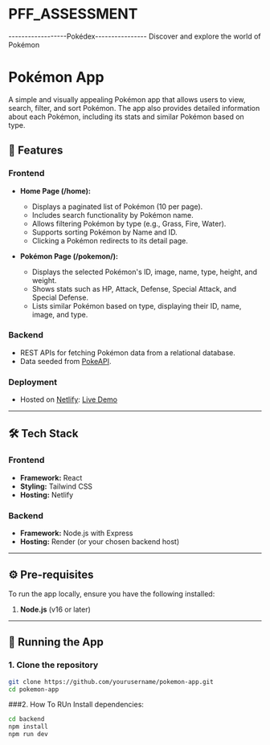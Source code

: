 # PFF_ASSESSMENT
------------------Pokédex----------------
Discover and explore the world of Pokémon

# Pokémon App  

A simple and visually appealing Pokémon app that allows users to view, search, filter, and sort Pokémon. The app also provides detailed information about each Pokémon, including its stats and similar Pokémon based on type.  

## 🌟 Features  

### Frontend  
- **Home Page (/home):**  
  - Displays a paginated list of Pokémon (10 per page).  
  - Includes search functionality by Pokémon name.  
  - Allows filtering Pokémon by type (e.g., Grass, Fire, Water).  
  - Supports sorting Pokémon by Name and ID.  
  - Clicking a Pokémon redirects to its detail page.  

- **Pokémon Page (/pokemon/<id>):**  
  - Displays the selected Pokémon's ID, image, name, type, height, and weight.  
  - Shows stats such as HP, Attack, Defense, Special Attack, and Special Defense.  
  - Lists similar Pokémon based on type, displaying their ID, name, image, and type.  

### Backend  
- REST APIs for fetching Pokémon data from a relational database.  
- Data seeded from [PokeAPI](https://pokeapi.co/).  

### Deployment  
- Hosted on [Netlify](https://www.netlify.com/): [Live Demo](https://rohitpookiepff.netlify.app/)  

---

## 🛠 Tech Stack  

### Frontend  
- **Framework:** React  
- **Styling:** Tailwind CSS  
- **Hosting:** Netlify  

### Backend  
- **Framework:** Node.js with Express  
- **Hosting:** Render (or your chosen backend host)  

---

## ⚙️ Pre-requisites  

To run the app locally, ensure you have the following installed:  
1. **Node.js** (v16 or later)  

---

## 🚀 Running the App  

### 1. Clone the repository  
```bash
git clone https://github.com/yourusername/pokemon-app.git  
cd pokemon-app
```
###2. How To RUn
Install dependencies:
```bash
cd backend  
npm install
npm run dev  

